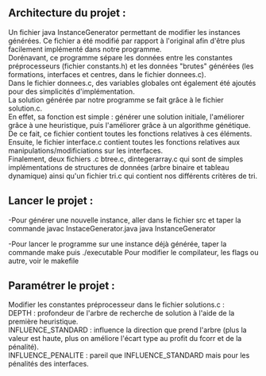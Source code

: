 ## Architecture du projet :
Un fichier java InstanceGenerator permettant de modifier les instances générées. Ce fichier a été modifié par rapport à l'original afin d'être plus facilement implémenté dans notre programme. <br>
Dorénavant, ce programme sépare les données entre les constantes préprocesseurs (fichier constants.h) et les données "brutes" générées (les formations, interfaces et centres, dans le fichier donnees.c). <br>
Dans le fichier donnees.c, des variables globales ont également été ajoutés pour des simplicités d'implémentation. <br>
La solution générée par notre programme se fait grâce à le fichier solution.c. <br>
En effet, sa fonction est simple : générer une solution initiale, l'améliorer grâce à une heuristique, puis l'améliorer grâce à un algorithme génétique. De ce fait, ce fichier contient toutes les fonctions relatives à ces éléments. <br>
Ensuite, le fichier interface.c contient toutes les fonctions relatives aux manipulations/modificiations sur les interfaces.<br>
Finalement, deux fichiers .c btree.c, dintegerarray.c qui sont de simples implémentations de structures de données (arbre binaire et tableau dynamique) ainsi qu'un fichier tri.c qui contient nos différents critères de tri.

## Lancer le projet :
-Pour générer une nouvelle instance, aller dans le fichier src et taper la commande
javac InstaceGenerator.java
java InstanceGenerator

-Pour lancer le programme sur une instance déjà générée, taper la commande
make
puis ./executable
Pour modifier le compilateur, les flags ou autre, voir le makefile


## Paramétrer le projet : 
Modifier les constantes préprocesseur dans le fichier solutions.c : <br>
DEPTH : profondeur de l'arbre de recherche de solution à l'aide de la première heuristique. <br>
INFLUENCE_STANDARD : influence la direction que prend l'arbre (plus la valeur est haute, plus on améliore l'écart type au profit du fcorr et de la pénalité). <br>
INFLUENCE_PENALITE : pareil que INFLUENCE_STANDARD mais pour les pénalités des interfaces.
